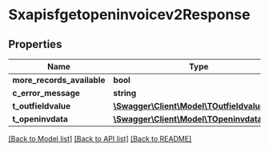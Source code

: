 # Sxapisfgetopeninvoicev2Response

## Properties
Name | Type | Description | Notes
------------ | ------------- | ------------- | -------------
**more_records_available** | **bool** |  | [optional] 
**c_error_message** | **string** |  | [optional] 
**t_outfieldvalue** | [**\Swagger\Client\Model\TOutfieldvalueResp**](TOutfieldvalueResp.md) |  | [optional] 
**t_openinvdata** | [**\Swagger\Client\Model\TOpeninvdataResp**](TOpeninvdataResp.md) |  | [optional] 

[[Back to Model list]](../README.md#documentation-for-models) [[Back to API list]](../README.md#documentation-for-api-endpoints) [[Back to README]](../README.md)


